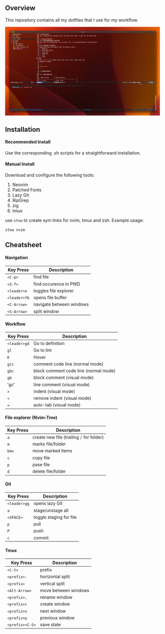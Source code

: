 ## Overview
This repository contains all my dotfiles that I use for my workflow. 

![screenshot](./assets/screenshot.png)

## Installation
#### Recommended Install
Use the corresponding .sh scripts for a straightforward installation.

#### Manual Install
Download and configure the following tools:
1. Neovim
2. Patched Fonts
3. Lazy Git
4. RipGrep
6. zig
7. tmux

use `stow` to create sym links for nvim, tmux and zsh.
Example usage:

```
stow nvim
```

## Cheatsheet

#### Navigation

| Key Press      | Description              |
| -------------- | -----------------------  |
| `<C-p>`        | find file                |
| `<S-f>`        | find occurence in PWD    |
| `<leader>e`    | toggles file explorer    |
| `<leader>fb`   | opens file buffer        |
| `<C-Arrow>`    | navigate between windows |
| `<S-Arrow>`    | split window             |

#### Workflow

| Key Press      | Description                             |
| -------------- | --------------------------------------- |
| `<leader>gd`   | Go to definition                        |
| `gl`           | Go to lint                              |
| `K`            | Hover                                   |
| `gcc`          | comment code line (normal mode)         |
| `gbc`          | block comment code line (normal mode)   |
| `gb`           | block comment (visual mode)             |
| 'gc'           | line comment (visual mode)              |
| `>`            | indent (visual mode)                    |
| `<`            | remove indent (visual mode)             |
| `=`            | auto-tab (visual mode)                  |


#### File explorer (Nvim-Tree)

| Key Press      | Description                               |
| -------------- | ---------------------------------------   |
| `a`            | create new file (trailing `/` for folder) |
| `m`            | marks file/folder                         |
| `bmv`          | move marked items                         |
| `c`            | copy file                                 |
| `p`            | pase file                                 |
| `d`            | delete file/folder                        |


#### Git

| Key Press      | Description                             |
| -------------- | --------------------------------------- |
| `<leader>gg`   | opens lazy Git                          |
| `a`            | stage/unstage all                       |
| `<SPACE>`      | toggle staging for file                 |
| `p`            | pull                                    |
| `P`            | push                                    |
| `c`            | commit                                  |

#### Tmux

| Key Press       | Description                             |
| --------------  | --------------------------------------- |
| `<C-t>`         | prefix                                  |
| `<prefix>-`     | horizontal split                        |
| `<prefix>`      | vertical split                          |
| `<Alt-Arrow>`   | move between windows                    |
| `<prefix>,`     | rename window                           |
| `<prefix>c`     | create window                           |
| `<prefix>n`     | next window                             |
| `<prefix>p`     | previous window                         |
| `<prefix><C-S>` | save state                              |


